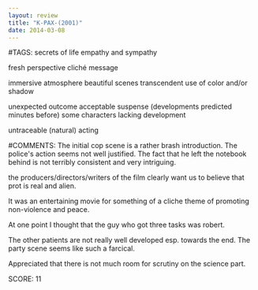 ```yaml
---
layout: review
title: "K-PAX-(2001)"
date: 2014-03-08
---
```


#TAGS:
secrets of life
empathy and sympathy

fresh perspective
cliché message

immersive atmosphere
beautiful scenes
transcendent use of color and/or shadow

unexpected outcome
acceptable suspense (developments predicted minutes before)
some characters lacking development

untraceable (natural) acting

#COMMENTS:
The initial cop scene is a rather brash introduction. The police's action seems not well justified.
The fact that he left the notebook behind is not terribly consistent and very intriguing.

the producers/directors/writers of the film clearly want us to believe that prot is real and alien.

It was an entertaining movie for something of a cliche theme of promoting non-violence and peace.

At one point I thought that the guy who got three tasks was robert.

The other patients are not really well developed esp. towards the end. The party scene seems like such a farcical.

Appreciated that there is not much room for scrutiny on the science part.





SCORE:
11
